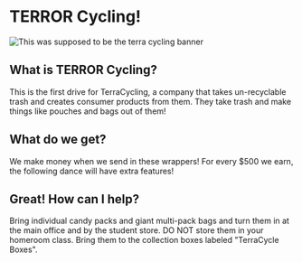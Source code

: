 # TERROR Cycling!

![This was supposed to be the terra cycling banner](http://farm3.staticflickr.com/2837/10530601555_ee9dca151b_o.jpg)

## What is TERROR Cycling?
This is the first drive for TerraCycling, a company that takes un-recyclable trash and creates consumer products from them. They take trash and make things like pouches and bags out of them!

## What do we get?
We make money when we send in these wrappers! For every $500 we earn, the following dance will have extra features!

## Great! How can I help?
Bring individual candy packs and giant multi-pack bags and turn them in at the main office and by the student store. DO NOT store them in your homeroom class. Bring them to the collection boxes labeled "TerraCycle Boxes".